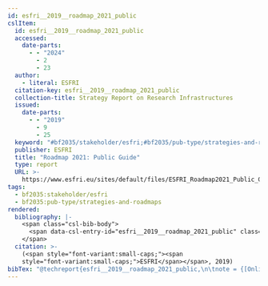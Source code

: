 ```yaml
---
id: esfri__2019__roadmap_2021_public
cslItem:
  id: esfri__2019__roadmap_2021_public
  accessed:
    date-parts:
      - - "2024"
        - 2
        - 23
  author:
    - literal: ESFRI
  citation-key: esfri__2019__roadmap_2021_public
  collection-title: Strategy Report on Research Infrastructures
  issued:
    date-parts:
      - - "2019"
        - 9
        - 25
  keyword: "#bf2035/stakeholder/esfri;#bf2035/pub-type/strategies-and-roadmaps"
  publisher: ESFRI
  title: "Roadmap 2021: Public Guide"
  type: report
  URL: >-
    https://www.esfri.eu/sites/default/files/ESFRI_Roadmap2021_Public_Guide_Public.pdf
tags:
  - bf2035:stakeholder/esfri
  - bf2035:pub-type/strategies-and-roadmaps
rendered:
  bibliography: |-
    <span class="csl-bib-body">
      <span data-csl-entry-id="esfri__2019__roadmap_2021_public" class="csl-entry"><span class='author-bib'>ESFRI</span>. <span class='date-bib'>(2019)</span>. <span class='title'><i><b><span style="font-style:normal;">Roadmap 2021: Public Guide</span></b></i></span> (Strategy Report on Research Infrastructures). ESFRI. <span class='URL'><a href='https://www.esfri.eu/sites/default/files/ESFRI_Roadmap2021_Public_Guide_Public.pdf'>LINK</a></span></span>
    </span>
  citation: >-
    (<span style="font-variant:small-caps;"><span
    style="font-variant:small-caps;">ESFRI</span></span>, 2019)
bibTex: "@techreport{esfri__2019__roadmap_2021_public,\n\tnote = {[Online; accessed 2024-02-23]},\n\tauthor = {{ESFRI}},\n\tseries = {Strategy {Report} on {Research} {Infrastructures}},\n\tyear = {2019},\n\tmonth = {sep 25},\n\tinstitution = {ESFRI},\n\ttitle = {Roadmap 2021: Public {Guide}},\n\turl = {https://www.esfri.eu/sites/default/files/ESFRI_Roadmap2021_Public_Guide_Public.pdf},\n}\n\n"
---
```

